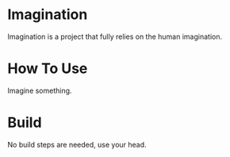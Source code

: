 # Imagination
Imagination is a project that fully relies on the human imagination.

# How To Use
Imagine something.

# Build
No build steps are needed, use your head.
